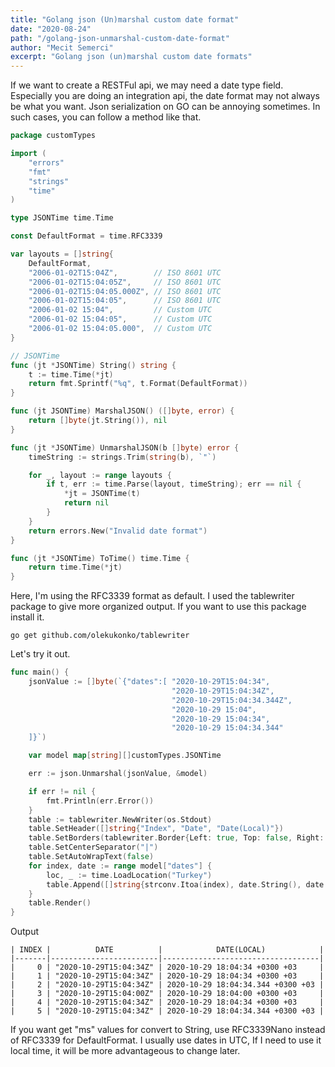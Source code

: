```yaml
---
title: "Golang json (Un)marshal custom date format"
date: "2020-08-24"
path: "/golang-json-unmarshal-custom-date-format"
author: "Mecit Semerci"
excerpt: "Golang json (un)marshal custom date formats"
---
```


If we want to create a RESTFul api, we may need a date type field. Especially you are doing an integration api, the date format may not always be what you want. Json serialization on GO can be annoying sometimes. In such cases, you can follow a method like that.

```go
package customTypes

import (
	"errors"
	"fmt"
	"strings"
	"time"
)

type JSONTime time.Time

const DefaultFormat = time.RFC3339

var layouts = []string{
	DefaultFormat,
	"2006-01-02T15:04Z",        // ISO 8601 UTC
	"2006-01-02T15:04:05Z",     // ISO 8601 UTC
	"2006-01-02T15:04:05.000Z", // ISO 8601 UTC
	"2006-01-02T15:04:05",      // ISO 8601 UTC
	"2006-01-02 15:04",         // Custom UTC
	"2006-01-02 15:04:05",      // Custom UTC
	"2006-01-02 15:04:05.000",  // Custom UTC
}

// JSONTime
func (jt *JSONTime) String() string {
	t := time.Time(*jt)
	return fmt.Sprintf("%q", t.Format(DefaultFormat))
}

func (jt JSONTime) MarshalJSON() ([]byte, error) {
	return []byte(jt.String()), nil
}

func (jt *JSONTime) UnmarshalJSON(b []byte) error {
	timeString := strings.Trim(string(b), `"`)

	for _, layout := range layouts {
		if t, err := time.Parse(layout, timeString); err == nil {
			*jt = JSONTime(t)
			return nil
		}
	}
	return errors.New("Invalid date format")
}

func (jt *JSONTime) ToTime() time.Time {
	return time.Time(*jt)
}

```

Here, I'm using the RFC3339 format as default. I used the tablewriter package to give more organized output. If you want to use this package install it.

```
go get github.com/olekukonko/tablewriter
```

 Let's try it out.

```go
func main() {
	jsonValue := []byte(`{"dates":[	"2020-10-29T15:04:34",
                                   	"2020-10-29T15:04:34Z",
									"2020-10-29T15:04:34.344Z",
									"2020-10-29 15:04",
                                   	"2020-10-29 15:04:34",
									"2020-10-29 15:04:34.344"
	]}`)

	var model map[string][]customTypes.JSONTime

	err := json.Unmarshal(jsonValue, &model)

	if err != nil {
		fmt.Println(err.Error())
	}
	table := tablewriter.NewWriter(os.Stdout)
	table.SetHeader([]string{"Index", "Date", "Date(Local)"})
	table.SetBorders(tablewriter.Border{Left: true, Top: false, Right: true, Bottom: false})
	table.SetCenterSeparator("|")
	table.SetAutoWrapText(false)
	for index, date := range model["dates"] {
		loc, _ := time.LoadLocation("Turkey")
		table.Append([]string{strconv.Itoa(index), date.String(), date.ToTime().In(loc).String()})
	}
	table.Render()
}
```

Output

```
| INDEX |          DATE          |            DATE(LOCAL)            |
|-------|------------------------|-----------------------------------|
|     0 | "2020-10-29T15:04:34Z" | 2020-10-29 18:04:34 +0300 +03     |
|     1 | "2020-10-29T15:04:34Z" | 2020-10-29 18:04:34 +0300 +03     |
|     2 | "2020-10-29T15:04:34Z" | 2020-10-29 18:04:34.344 +0300 +03 |
|     3 | "2020-10-29T15:04:00Z" | 2020-10-29 18:04:00 +0300 +03     |
|     4 | "2020-10-29T15:04:34Z" | 2020-10-29 18:04:34 +0300 +03     |
|     5 | "2020-10-29T15:04:34Z" | 2020-10-29 18:04:34.344 +0300 +03 |

```

If you want get "ms" values for convert to String, use RFC3339Nano instead of RFC3339 for DefaultFormat. I usually use dates in UTC, If I need to use it local time, it will be more advantageous to change later.